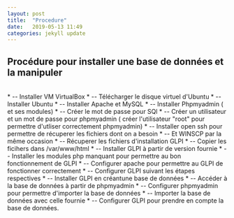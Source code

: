 ```yaml
---
layout: post
title:  "Procedure"
date:   2019-05-13 11:49
categories: jekyll update
---
```

## Procédure pour installer une base de données et la manipuler


<br/>
 * -- Installer VM VirtualBox
 * -- Télécharger le disque virtuel d'Ubuntu
 * -- Installer Ubuntu
 * -- Installer Apache et MySQL
 * -- Installer Phpmyadmin ( et ses modules)
 * -- Créer le mot de passe pour SQl 
 * -- Créer un utilisateur et un mot de passe pour phpmyadmin ( créer l'utilisateur "root" pour permettre d'utliser correctement phpmyadmin)
 * -- Installer open ssh pour permettre de récuperer les fichiers dont on a besoin 
 * -- Et WINSCP par la même occasion
 * -- Récuperer les fichiers d'installation GLPI
 * -- Copier les ficihers dans /var/www/html
 * -- Installer GLPI à partir de version fournie
 * -- Installer les modules php manquant pour permettre au bon fonctionnement de GLPI 
 * -- Configurer apache pour permettre au GLPI de fonctionner correctement
 * -- Configurer GLPI suivant les étapes respectives 
 * -- Installer GLPI en créantune base de données
 * -- Accéder à la base de données à partir de phpmyadmin 
 * -- Configurer phpmyadmin pour permettre d'importer la base de données
 * -- Importer la base de données avec celle fournie
 * -- Configurer GLPI pour prendre en compte la base de données.
 

 
 
 
 

      
     

